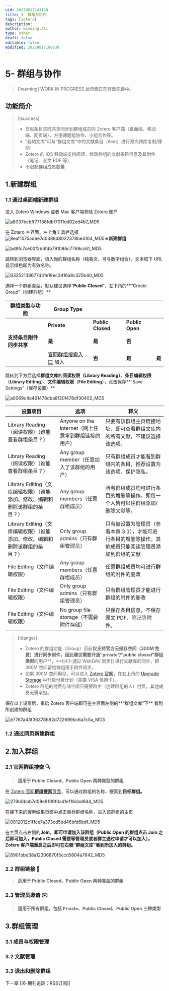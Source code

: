 ```yaml
---
uid: 20230817143158
title: 5- 群组与协作
tags: [zotero]
description: 
author: winding,Ali
type: other
draft: false
editable: false
modified: 20230817190630
---
```


# 5- 群组与协作

> [!warning] WORK IN PROGRESS
> 此页面正在修改完善中。

## 功能简介

> [!success]
>
> - 文献条目实时共享同步到群组成员的 Zotero 客户端（桌面端、移动端、网页端），方便课题组协作、小组合作等。
> - “我的文库”可与“群组文库”中的文献条目（item）进行双向跨库复制/移动
> - Zotero 的 iOS 移动端支持阅读、修改群组的文献条目信息及其附件（笔记、全文 PDF 等）
> - 不限制群组成员数量

## 1.新建群组

### 1.1 通过桌面端新建群组

进入 Zotero Windows 或者 Mac 客户端登陆 Zotero 账户

![a8037bcbff77158fdbf7011dd02ed4b7_MD5](https://cdn.pkmer.cn/images/202308171533435.png!pkmer)

在 Zotero 主界面，左上角工具栏选择![8eaf1075ad6e7d0388d8022378be4104_MD5](https://cdn.pkmer.cn/images/202308171533436.png!pkmer)**\=>新建群组**

![bd9fc7ce00f2b6fdb791086c7769cc61_MD5](https://cdn.pkmer.cn/images/202308171533437.png!pkmer)

跳转到浏览器界面，填入你的群组名称（纯英文，可与数字组合），文本框下 URL 显示绿色即为有效名称。

![63252138677d41e18ec3416a8c325b40_MD5](https://cdn.pkmer.cn/images/202308171533438.png!pkmer)

选择一个群组类型，默认建议选择“**Public Closed**”，左下角的\*\*“Create Group”（创建群组）\*\*

| 群组类型与功能           | Group Type                                                        |                   |                 |        |
| ------------------------ | ----------------------------------------------------------------- | ----------------- | --------------- | ------ |
|                          | **Private**                                                       | **Public Closed** | **Public Open** |        |
| **支持条目附件同步共享** | **是**                                                            | **是**            | **否**          |        |
|                          | [官网群组搜索入口](https://www.zotero.org/search/type/group) 加入 | **否**            | **是**          | **是** |

跳转到下方后选择**群组文库**的**阅读权限（Library Reading）**、**条目编辑权限**（**Library Editing**）、**文件编辑权限**（**File Editing**），点击保存\*\*“Save Settings”（保存设置）\*\*

![a0069c4a461478dba8f20f478df30402_MD5](https://cdn.pkmer.cn/images/202308171533439.png!pkmer)

| 设置项目                                          | 选项                                    | 释义                                                    |
|-----------------------------------------------|---------------------------------------|-------------------------------------------------------|
| Library Reading（阅读权限）（谁能查看群组条目？）              | Anyone on the internet（网上任意拿到群组链接的用户） | 只要有该群组主页链接地址，即可查看群组文库内的所有文献，不建议选择该选项。                 |
| Library Reading（阅读权限）（谁能查看群组条目？）              | Any group member（任意加入了该群组的用户）         | 只有群组成员才能看到群组内的条目，推荐设置为该选项，保护隐私。                       |
| Library Editing（文库编辑权限）（谁能添加、修改、编辑和删除该群组的条目？） | Any group members（任意群组成员）             | 所有群组成员均可进行条目的增删等操作，即每一个人皆可以往群组添加/删除文献等。               |
| Library Editing（文库编辑权限）（谁能添加、修改、编辑和删除该群组的条目？） |Only group admins（只有群组管理员）| 只有被设置为管理员（参看本章 3.1），才能可进行条目的增删等操作，其他成员只能阅读管理员添加到群组的文献  |
| File Editing（文件编辑权限）                          | Any group members（任意群组成员）             | 任意群组成员均可进行群组的附件的删改                                    |
| File Editing（文件编辑权限）                          | Only group admins（只有群组管理员）            | 只有群组管理员才能进行群组的附件的删改                                   |
| File Editing（文件编辑权限）                          | No group file storage（不需要附件存储）        | 只保存条目信息，不保存原文 PDF、笔记等附件。                               |

> [!danger]
>
> - Zotero 的群组功能（Group）目前**仅支持官方云储存空间（300M 免费）**进行**同步附件，**因此建议**需要开通“private”/“public closed”群组类型**的用户\*\*，\*\*[[4.1-通过 WebDAV 同步]] 进行文献库的同步，把 300M 空间留给群组用于附件同步。
> - 如果 300M 空间用尽，可以进入 [Zotero 官网](https://www.zotero.org/)，在右上角的 [Upgrade Storage](https://www.zotero.org/settings/storage?ref=usb) 中升级付费计划（需要 VISA 信用卡）。
> - Zotero 群组的付费存储空间只需要群主（创建群组的人）付费，其他成员无需承担。

保存以上设置后，重启 Zotero 客户端即可在主界面左侧的\*\*“群组文库”下\*\* 看到所创建的群组

![e7767a43f36378692d722699bc6a7c5a_MD5](https://cdn.pkmer.cn/images/202308171533440.png!pkmer)

### 1.2 通过网页新建群组

## 2.加入群组

### 2.1 官网群组搜索 🔍

> **适用于 Public Closed、Public Open 两种类型的群组**

在 [Zotero 官网**群组搜索**页面](https://www.zotero.org/search/type/group)，可以通过群组的名称，搜索到**目标群组。**

![279b0bbb7d08e9109f0ad1ef18cbd644_MD5](https://cdn.pkmer.cn/images/202308171533441.png!pkmer)

在接下来的搜索结果页面中点击目标群组名称，进入该群组的主页

![0812012c1f1ce7a373cd5bd46bfd6bdf_MD5](https://cdn.pkmer.cn/images/202308171533442.png!pkmer)

在主页点击右侧的**Join，**即可申请加入该群组**（Public Open 的群组点击 Join 之后即可加入，Public Closed 需要等管理员或者群主通过申请才可以加入）。Zotero 客户端重启之后即可在右侧“群组文库”看到所加入的群组。**

![6901bbd38a12306870f5ccd5604a7642_MD5](https://cdn.pkmer.cn/images/202308171533443.png!pkmer)

### 2.2 群组链接 🔗

> **适用于 Public Closed、Public Open 两种类型的群组**

### 2.3 管理员邀请 ✉️

> **适用于所有群组，包括 Private、Public Closed、Public Open 三种类型**

## 3.群组管理

### 3.1 成员与权限管理

### 3.2 文献管理

### 3.3 退出和删除群组

下一章 [[6-期刊追踪：RSS订阅]]